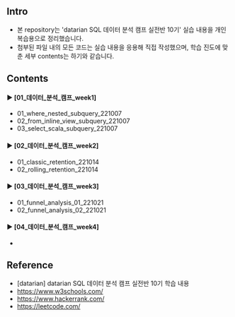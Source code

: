 ####
## Intro
- 본 repository는 'datarian SQL 데이터 분석 캠프 실전반 10기' 실습 내용을 개인 복습용으로 정리했습니다.
- 첨부된 파일 내의 모든 코드는 실습 내용을 응용해 직접 작성했으며, 학습 진도에 맞춘 세부 contents는 하기와 같습니다.
####
## Contents
#### ► [01_데이터_분석_캠프_week1]
- 01_where_nested_subquery_221007
- 02_from_inline_view_subquery_221007
- 03_select_scala_subquery_221007
####
#### ► [02_데이터_분석_캠프_week2]
- 01_classic_retention_221014
- 02_rolling_retention_221014
####
#### ► [03_데이터_분석_캠프_week3]
- 01_funnel_analysis_01_221021
- 02_funnel_analysis_02_221021
####
#### ► [04_데이터_분석_캠프_week4]
-
####
## Reference
- [datarian] datarian SQL 데이터 분석 캠프 실전반 10기 학습 내용
- https://www.w3schools.com/
- https://www.hackerrank.com/
- https://leetcode.com/
####
